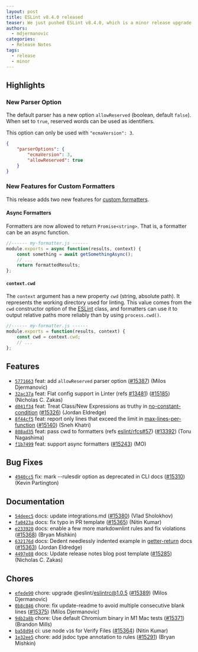 ```yaml
---
layout: post
title: ESLint v8.4.0 released
teaser: We just pushed ESLint v8.4.0, which is a minor release upgrade of ESLint. This release adds some new features and fixes several bugs found in the previous release.
authors:
  - mdjermanovic
categories:
  - Release Notes
tags:
  - release
  - minor
---
```


## Highlights

### New Parser Option

The default parser has a new option `allowReserved` (boolean, default `false`). When set to `true`, reserved words can be used as identifiers.

This option can only be used with `"ecmaVersion": 3`.

```json
{
    "parserOptions": {
        "ecmaVersion": 3,
        "allowReserved": true
    }
}
```

### New Features for Custom Formatters

This release adds two new features for [custom formatters](/docs/developer-guide/working-with-custom-formatters).

#### Async Formatters

Formatters are now allowed to return `Promise<string>`. That is, a formatter can be an async function.

```js
//------ my-formatter.js ------
module.exports = async function(results, context) {
    const something = await getSomethingAsync();
    // ...
    return formattedResults;
};
```

#### `context.cwd`

The `context` argument has a new property `cwd` (string, absolute path). It represents the working directory used for linting. This value comes from the `cwd` constructor option of the [ESLint](/docs/developer-guide/nodejs-api#-new-eslintoptions) class, and formatters can use it to output relative paths more reliably than by using `process.cwd()`.

```js
//------ my-formatter.js ------
module.exports = function(results, context) {
    const cwd = context.cwd;
    // ...
};
```






## Features


* [`5771663`](https://github.com/eslint/eslint/commit/5771663e8d3e86fec9454ee0af439c6989506bf3) feat: add `allowReserved` parser option ([#15387](https://github.com/eslint/eslint/issues/15387)) (Milos Djermanovic)
* [`32ac37a`](https://github.com/eslint/eslint/commit/32ac37a76b2e009a8f106229bc7732671d358189) feat: Flat config support in Linter (refs [#13481](https://github.com/eslint/eslint/issues/13481)) ([#15185](https://github.com/eslint/eslint/issues/15185)) (Nicholas C. Zakas)
* [`d041f34`](https://github.com/eslint/eslint/commit/d041f345cdf0306f15faa2f305fe1d21ef137eb1) feat: Treat Class/New Expressions as truthy in [no-constant-condition](/docs/rules/no-constant-condition) ([#15326](https://github.com/eslint/eslint/issues/15326)) (Jordan Eldredge)
* [`8f44cf5`](https://github.com/eslint/eslint/commit/8f44cf505765b663e371412ab57f0f1dbbe78513) feat: report only lines that exceed the limit in [max-lines-per-function](/docs/rules/max-lines-per-function) ([#15140](https://github.com/eslint/eslint/issues/15140)) (Sneh Khatri)
* [`808ad35`](https://github.com/eslint/eslint/commit/808ad35f204c838cd5eb8d766807dc43692f42f9) feat: pass cwd to formatters (refs [eslint/rfcs#57](https://github.com/eslint/rfcs/issues/57)) ([#13392](https://github.com/eslint/eslint/issues/13392)) (Toru Nagashima)
* [`f1b7499`](https://github.com/eslint/eslint/commit/f1b7499a5162d3be918328ce496eb80692353a5a) feat: support async formatters ([#15243](https://github.com/eslint/eslint/issues/15243)) (MO)






## Bug Fixes


* [`4940cc5`](https://github.com/eslint/eslint/commit/4940cc5c4903a691fe51d409137dd573c4c7706e) fix: mark --rulesdir option as deprecated in CLI docs ([#15310](https://github.com/eslint/eslint/issues/15310)) (Kevin Partington)




## Documentation


* [`54deec5`](https://github.com/eslint/eslint/commit/54deec56bc25d516becaf767769ee7543f491d62) docs: update integrations.md ([#15380](https://github.com/eslint/eslint/issues/15380)) (Vlad Sholokhov)
* [`fa0423a`](https://github.com/eslint/eslint/commit/fa0423af7f8453f6c97b915b3b026f258b76a600) docs: fix typo in PR template ([#15365](https://github.com/eslint/eslint/issues/15365)) (Nitin Kumar)
* [`e233920`](https://github.com/eslint/eslint/commit/e233920857e282ba22116ad5f1dcc6dfabc8ef5b) docs: enable a few more markdownlint rules and fix violations ([#15368](https://github.com/eslint/eslint/issues/15368)) (Bryan Mishkin)
* [`632176d`](https://github.com/eslint/eslint/commit/632176dc43180ea4e7f99da429fee3ee3814a04d) docs: Dedent needlessly indented example in [getter-return](/docs/rules/getter-return) docs ([#15363](https://github.com/eslint/eslint/issues/15363)) (Jordan Eldredge)
* [`4497e88`](https://github.com/eslint/eslint/commit/4497e880248c24dc19eea8a5466555b847c0c7eb) docs: Update release notes blog post template ([#15285](https://github.com/eslint/eslint/issues/15285)) (Nicholas C. Zakas)








## Chores


* [`efede90`](https://github.com/eslint/eslint/commit/efede90d59edc5cca9cd739df7e98f1ff00ca37d) chore: upgrade @eslint/eslintrc@1.0.5 ([#15389](https://github.com/eslint/eslint/issues/15389)) (Milos Djermanovic)
* [`0b8c846`](https://github.com/eslint/eslint/commit/0b8c846c77234125fbb211980bc1e62dc8791513) chore: fix update-readme to avoid multiple consecutive blank lines ([#15375](https://github.com/eslint/eslint/issues/15375)) (Milos Djermanovic)
* [`94b2a8b`](https://github.com/eslint/eslint/commit/94b2a8b3d1f7d139dd6b06216a64727b7d5f009b) chore: Use default Chromium binary in M1 Mac tests ([#15371](https://github.com/eslint/eslint/issues/15371)) (Brandon Mills)
* [`ba58d94`](https://github.com/eslint/eslint/commit/ba58d94cb51d4d2644c024446d5750eaf4853129) ci: use node `v16` for Verify Files ([#15364](https://github.com/eslint/eslint/issues/15364)) (Nitin Kumar)
* [`1e32ee5`](https://github.com/eslint/eslint/commit/1e32ee591e978188b121604d0af9cbc04a50a3b5) chore: add jsdoc type annotation to rules ([#15291](https://github.com/eslint/eslint/issues/15291)) (Bryan Mishkin)


